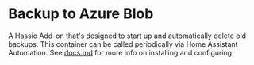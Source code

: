 # Backup to Azure Blob

A Hassio Add-on that's designed to start up and automatically delete old backups. This container can be called periodically via Home Assistant Automation. See [docs.md](DOCS.md) for more info on installing and configuring.
